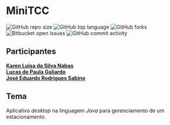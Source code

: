 # MiniTCC
![GitHub repo size](https://img.shields.io/github/repo-size/Sigmaaaa08/minitcc?style=for-the-badge&color=%23efbbff)
![GitHub top language](https://img.shields.io/github/languages/top/Sigmaaaa08/minitcc?style=for-the-badge&logo=apachenetbeanside&logoColor=%23d896ff&color=%23d896ff)
![GitHub forks](https://img.shields.io/github/forks/Sigmaaaa08/minitcc?style=for-the-badge&color=%23be29ec)
![Bitbucket open issues](https://img.shields.io/bitbucket/issues/Sigmaaaa08/minitcc?style=for-the-badge)
![GitHub commit activity](https://img.shields.io/github/commit-activity/t/Sigmaaaa08/minitcc?style=for-the-badge&color=%23800080)

## Participantes 
  **[Karen Luísa da Silva Nabas](https://github.com/Sigmaaaa08)** <br>
  **[Lucas de Paula Galiardo](https://github.com/lucasdepaulagailhardo-crypto)** <br>
  **[José Eduardo Rodrigues Sabino](https://github.com/Revestus)** <br>


## Tema
Aplicativo *desktop* na linguagem *Java* para gerenciamento de um estacionamento. 

